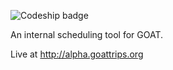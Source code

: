![Codeship badge](https://codeship.com/projects/e35d8020-bd9c-0134-ce5a-0e29162056f7/status?branch=master)

An internal scheduling tool for GOAT.

Live at http://alpha.goattrips.org

